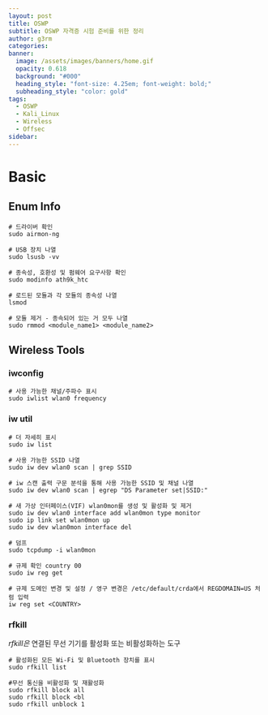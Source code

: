 ```yaml
---
layout: post
title: OSWP
subtitle: OSWP 자격증 시험 준비를 위한 정리
author: g3rm
categories:
banner:
  image: /assets/images/banners/home.gif
  opacity: 0.618
  background: "#000"
  heading_style: "font-size: 4.25em; font-weight: bold;"
  subheading_style: "color: gold"
tags:
  - OSWP
  - Kali_Linux
  - Wireless
  - Offsec
sidebar:
---
```

# Basic
## Enum Info
```shell
# 드라이버 확인
sudo airmon-ng

# USB 장치 나열
sudo lsusb -vv

# 종속성, 호환성 및 펌웨어 요구사항 확인
sudo modinfo ath9k_htc

# 로드된 모듈과 각 모듈의 종속성 나열
lsmod

# 모듈 제거 - 종속되어 있는 거 모두 나열
sudo rmmod <module_name1> <module_name2>
```

## Wireless Tools
### iwconfig
```shell
# 사용 가능한 채널/주파수 표시
sudo iwlist wlan0 frequency
```
### iw util
```shell
# 더 자세히 표시
sudo iw list

# 사용 가능한 SSID 나열
sudo iw dev wlan0 scan | grep SSID

# iw 스캔 출력 구문 분석을 통해 사용 가능한 SSID 및 채널 나열
sudo iw dev wlan0 scan | egrep "DS Parameter set|SSID:"

# 새 가상 인터페이스(VIF) wlan0mon를 생성 및 활성화 및 제거
sudo iw dev wlan0 interface add wlan0mon type monitor
sudo ip link set wlan0mon up
sudo iw dev wlan0mon interface del

# 덤프
sudo tcpdump -i wlan0mon

# 규제 확인 country 00
sudo iw reg get

# 규제 도메인 변경 및 설정 / 영구 변경은 /etc/default/crda에서 REGDOMAIN=US 처럼 입력
iw reg set <COUNTRY>

```

### rfkill
_rfkill은_ 연결된 무선 기기를 활성화 또는 비활성화하는 도구
```shell
# 활성화된 모든 Wi-Fi 및 Bluetooth 장치를 표시
sudo rfkill list

#무선 통신을 비활성화 및 재활성화
sudo rfkill block all
sudo rfkill block <bl
sudo rfkill unblock 1
```
